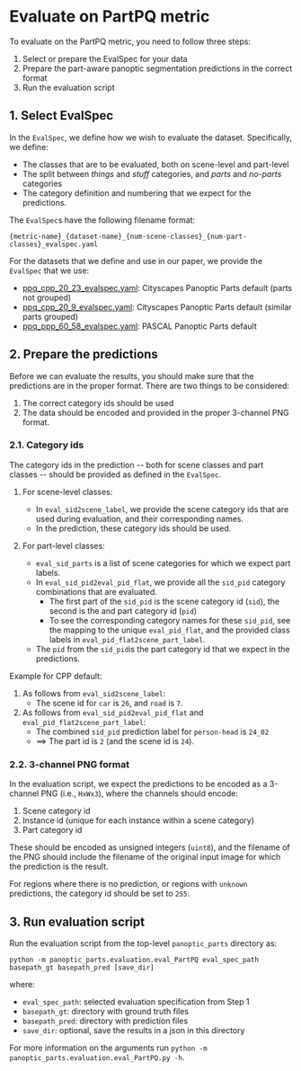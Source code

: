 # Evaluate on PartPQ metric

To evaluate on the PartPQ metric, you need to follow three steps:
1. Select or prepare the EvalSpec for your data
2. Prepare the part-aware panoptic segmentation predictions in the correct format
3. Run the evaluation script


## 1. Select EvalSpec
In the `EvalSpec`, we define how we wish to evaluate the dataset. Specifically, we define:
* The classes that are to be evaluated, both on scene-level and part-level
* The split between _things_ and _stuff_ categories, and _parts_ and _no-parts_ categories
* The category definition and numbering that we expect for the predictions.

The `EvalSpec`s have the following filename format:
```
{metric-name}_{dataset-name}_{num-scene-classes}_{num-part-classes}_evalspec.yaml
```

For the datasets that we define and use in our paper, we provide the `EvalSpec` that we use:
* [ppq_cpp_20_23_evalspec.yaml](panoptic_parts/specs/eval_specs/ppq_cpp_20_23_evalspec.yaml): Cityscapes Panoptic Parts default (parts not grouped)
* [ppq_cpp_20_9_evalspec.yaml](panoptic_parts/specs/eval_specs/ppq_cpp_20_9_evalspec.yaml): Cityscapes Panoptic Parts default (similar parts grouped)
* [ppq_ppp_60_58_evalspec.yaml](panoptic_parts/specs/eval_specs/ppq_ppp_60_58_evalspec.yaml): PASCAL Panoptic Parts default

## 2. Prepare the predictions
Before we can evaluate the results, you should make sure that the predictions are in the proper format. There are two things to be considered:
1. The correct category ids should be used
2. The data should be encoded and provided in the proper 3-channel PNG format. 


### 2.1. Category ids
The category ids in the prediction -- both for scene classes and part classes -- should be provided as defined in the `EvalSpec`. 

1) For scene-level classes:
   * In `eval_sid2scene_label`, we provide the scene category ids that are used during evaluation, and their corresponding names.
   * In the prediction, these category ids should be used.
    

2) For part-level classes:
    * `eval_sid_parts` is a list of scene categories for which we expect part labels.
    * In `eval_sid_pid2eval_pid_flat`, we provide all the `sid_pid` category combinations that are evaluated.
        * The first part of the `sid_pid` is the scene category id (`sid`), the second is the and part category id (`pid`)
        * To see the corresponding category names for these `sid_pid`, see the mapping to the unique `eval_pid_flat`, and the provided class labels in `eval_pid_flat2scene_part_label`.
    * The `pid` from the `sid_pid`is the part category id that we expect in the predictions.


Example for CPP default:
1) As follows from `eval_sid2scene_label`:
   * The scene id for `car` is `26`, and `road` is `7`.
2) As follows from `eval_sid_pid2eval_pid_flat` and `eval_pid_flat2scene_part_label`:
   * The combined `sid_pid` prediction label for `person-head` is `24_02`
   * ==> The part id is `2` (and the scene id is `24`). 
    
### 2.2. 3-channel PNG format
In the evaluation script, we expect the predictions to be encoded as a 3-channel PNG (i.e., `HxWx3`), where the channels should encode:
1. Scene category id
2. Instance id (unique for each instance within a scene category)
3. Part category id

These should be encoded as unsigned integers (`uint8`), and the filename of the PNG should include the filename of the original input image for which the prediction is the result.

For regions where there is no prediction, or regions with `unknown` predictions, the category id should be set to `255`.


## 3. Run evaluation script
Run the evaluation script from the top-level `panoptic_parts` directory as:

```shell
python -m panoptic_parts.evaluation.eval_PartPQ eval_spec_path basepath_gt basepath_pred [save_dir]
```

where:
 - `eval_spec_path`: selected evaluation specification from Step 1
 - `basepath_gt`: directory with ground truth files
 - `basepath_pred`: directory with prediction files
 - `save_dir`: optional, save the results in a json in this directory
 
 For more information on the arguments run `python -m panoptic_parts.evaluation.eval_PartPQ.py -h`.
